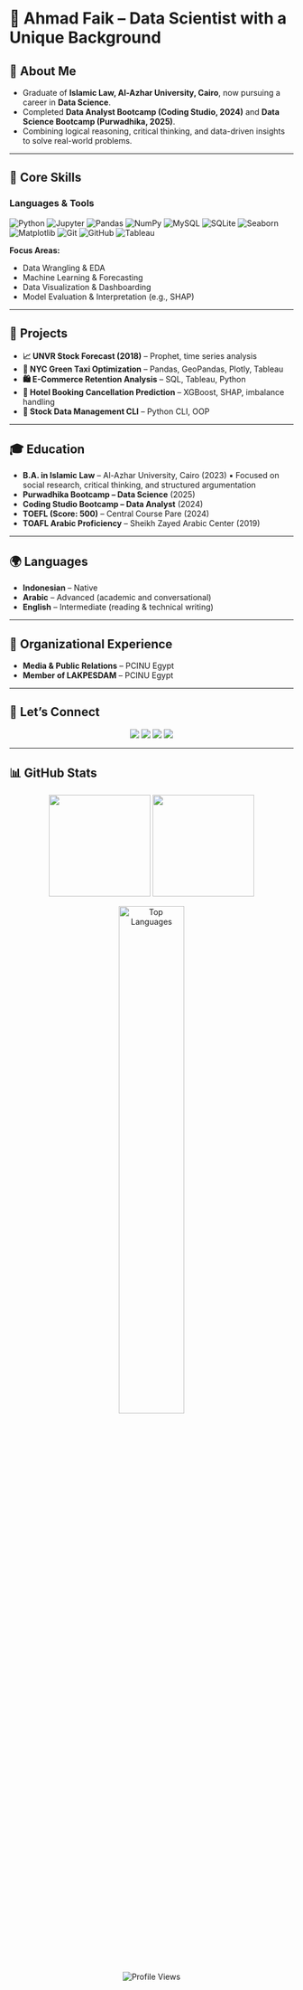 # 🚀 Ahmad Faik – Data Scientist with a Unique Background

## 👋 About Me

* Graduate of **Islamic Law, Al-Azhar University, Cairo**, now pursuing a career in **Data Science**.
* Completed **Data Analyst Bootcamp (Coding Studio, 2024)** and **Data Science Bootcamp (Purwadhika, 2025)**.
* Combining logical reasoning, critical thinking, and data-driven insights to solve real-world problems.

---

## 🧠 Core Skills

### Languages & Tools

![Python](https://img.shields.io/badge/Python-3670A0?style=flat-square&logo=python&logoColor=white)
![Jupyter](https://img.shields.io/badge/Jupyter-F37626?style=flat-square&logo=jupyter&logoColor=white)
![Pandas](https://img.shields.io/badge/Pandas-150458?style=flat-square&logo=pandas&logoColor=white)
![NumPy](https://img.shields.io/badge/NumPy-013243?style=flat-square&logo=numpy&logoColor=white)
![MySQL](https://img.shields.io/badge/MySQL-4479A1?style=flat-square&logo=mysql&logoColor=white)
![SQLite](https://img.shields.io/badge/SQLite-003B57?style=flat-square&logo=sqlite&logoColor=white)
![Seaborn](https://img.shields.io/badge/Seaborn-4C72B0?style=flat-square)
![Matplotlib](https://img.shields.io/badge/Matplotlib-11557C?style=flat-square)
![Git](https://img.shields.io/badge/Git-F05032?style=flat-square&logo=git&logoColor=white)
![GitHub](https://img.shields.io/badge/GitHub-181717?style=flat-square&logo=github&logoColor=white)
![Tableau](https://img.shields.io/badge/Tableau-E97627?style=flat-square&logo=tableau&logoColor=white)

**Focus Areas:**

* Data Wrangling & EDA
* Machine Learning & Forecasting
* Data Visualization & Dashboarding
* Model Evaluation & Interpretation (e.g., SHAP)

---

## 🚀 Projects

* **📈 UNVR Stock Forecast (2018)** – Prophet, time series analysis
* **🚖 NYC Green Taxi Optimization** – Pandas, GeoPandas, Plotly, Tableau
* **🛍️ E-Commerce Retention Analysis** – SQL, Tableau, Python
* **🏨 Hotel Booking Cancellation Prediction** – XGBoost, SHAP, imbalance handling
* **💼 Stock Data Management CLI** – Python CLI, OOP

---

## 🎓 Education

* **B.A. in Islamic Law** – Al-Azhar University, Cairo (2023)
  ▪️ Focused on social research, critical thinking, and structured argumentation
* **Purwadhika Bootcamp – Data Science** (2025)
* **Coding Studio Bootcamp – Data Analyst** (2024)
* **TOEFL (Score: 500)** – Central Course Pare (2024)
* **TOAFL Arabic Proficiency** – Sheikh Zayed Arabic Center (2019)

---

## 🌍 Languages

* **Indonesian** – Native
* **Arabic** – Advanced (academic and conversational)
* **English** – Intermediate (reading & technical writing)

---

## 🏩 Organizational Experience

* **Media & Public Relations** – PCINU Egypt
* **Member of LAKPESDAM** – PCINU Egypt

---

## 🤝 Let’s Connect

<p align="center">
  <a href="mailto:faiquc29@gmail.com"><img src="https://img.shields.io/badge/Email-faiquc29@gmail.com-D14836?style=flat-square&logo=gmail&logoColor=white"/></a>
  <a href="https://linkedin.com/in/ahmadfaik"><img src="https://img.shields.io/badge/LinkedIn-Ahmad%20Faik-0077B5?style=flat-square&logo=linkedin&logoColor=white"/></a>
  <a href="https://github.com/ahmadFaik"><img src="https://img.shields.io/badge/GitHub-ahmadFaik-181717?style=flat-square&logo=github&logoColor=white"/></a>
  <a href="https://instagram.com/ahmadfaik_s"><img src="https://img.shields.io/badge/Instagram-ahmadfaik_s-E4405F?style=flat-square&logo=instagram&logoColor=white"/></a>
</p>

---

## 📊 GitHub Stats

<p align="center">
  <img src="https://github-readme-stats.vercel.app/api?username=ahmadFaik&show_icons=true&theme=tokyonight&hide_border=false&include_all_commits=true&count_private=true" height="180px"/>
  <img src="https://github-readme-streak-stats.herokuapp.com/?user=ahmadFaik&theme=tokyonight&hide_border=false" height="180px"/>
</p>
<p align="center">
  <img src="https://github-readme-stats.vercel.app/api/top-langs/?username=ahmadFaik&layout=compact&theme=tokyonight&hide_border=false" width="48%" alt="Top Languages"/>
</p>
<p align="center">
  <img src="https://komarev.com/ghpvc/?username=ahmadFaik&label=Profile%20Views&color=0e75b6&style=flat" alt="Profile Views"/>
</p>
